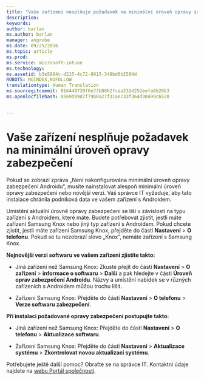 ```yaml
---
title: "Vaše zařízení nesplňuje požadavek na minimální úroveň opravy zabezpečení | Microsoft Intune"
description: 
keywords: 
author: barlan
ms.author: barlan
manager: angrobe
ms.date: 09/25/2016
ms.topic: article
ms.prod: 
ms.service: microsoft-intune
ms.technology: 
ms.assetid: b3e5994c-d215-4c72-8915-349bd0b2504d
ROBOTS: NOINDEX,NOFOLLOW
translationtype: Human Translation
ms.sourcegitcommit: 016449720f6e77b8862fcaa232d252eefa8b20b3
ms.openlocfilehash: 8569d99d7f79b0a27f31aec33f364d30499c6520


---
```


# Vaše zařízení nesplňuje požadavek na minimální úroveň opravy zabezpečení

Pokud se zobrazí zpráva „Není nakonfigurována minimální úroveň opravy zabezpečení Androidu“, musíte nainstalovat alespoň minimální úroveň opravy zabezpečení nebo novější verzi. Váš správce IT vyžaduje, aby tato instalace chránila podniková data ve vašem zařízení s Androidem.

Umístění aktuální úrovně opravy zabezpečení se liší v závislosti na typu zařízení s Androidem, které máte. Budete potřebovat zjistit, jestli máte zařízení Samsung Knox nebo jiný typ zařízení s Androidem. Pokud chcete zjistit, jestli máte zařízení Samsung Knox, přejděte do části **Nastavení** > **O telefonu**. Pokud se tu nezobrazí slovo „Knox“, nemáte zařízení s Samsung Knox.

**Nejnovější verzi softwaru ve vašem zařízení zjistíte takto:**

- Jiná zařízení než Samsung Knox: Zkuste přejít do části **Nastavení** > **O zařízení** > **informace o softwaru** > **Další** a pak hledejte v části **Úroveň oprav zabezpečení Androidu**. Názvy a umístění nabídek se v různých zařízeních s Androidem můžou trochu lišit.

- Zařízení Samsung Knox: Přejděte do části **Nastavení** > **O telefonu** > **Verze softwaru zabezpečení**.

**Při instalaci požadované opravy zabezpečení postupujte takto:**

- Jiná zařízení než Samsung Knox: Přejděte do části **Nastavení** > **O telefonu** > **Aktualizace softwaru**.

- Zařízení Samsung Knox: Přejděte do části **Nastavení** > **Aktualizace systému** > **Zkontrolovat novou aktualizaci systému**.

Potřebujete ještě další pomoc? Obraťte se na správce IT. Kontaktní údaje najdete na [webu Portál společnosti](http://portal.manage.microsoft.com).



<!--HONumber=Oct16_HO2-->


